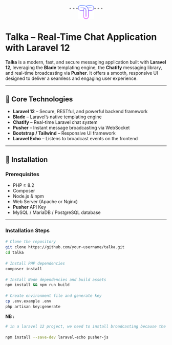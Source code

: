 <div style="width: 100%; display: flex; justify-content: center; margin-bottom: 20px;">- - - <img src="public/images/logo.png" style="width: 50px;"> - - -</div>

# Talka – Real-Time Chat Application with Laravel 12

**Talka** is a modern, fast, and secure messaging application built with **Laravel 12**, leveraging the **Blade** templating engine, the **Chatify** messaging library, and real-time broadcasting via **Pusher**. It offers a smooth, responsive UI designed to deliver a seamless and engaging user experience.

---

## 🚀 Core Technologies

- **Laravel 12** – Secure, RESTful, and powerful backend framework
- **Blade** – Laravel’s native templating engine
- **Chatify** – Real-time Laravel chat system
- **Pusher** – Instant message broadcasting via WebSocket
- **Bootstrap / Tailwind** – Responsive UI framework
- **Laravel Echo** – Listens to broadcast events on the frontend

---

## 🧰 Installation

### Prerequisites

- PHP ≥ 8.2
- Composer
- Node.js & npm
- Web Server (Apache or Nginx)
- **Pusher** API Key
- MySQL / MariaDB / PostgreSQL database

---

### Installation Steps

```bash
# Clone the repository
git clone https://github.com/your-username/talka.git
cd talka

# Install PHP dependencies
composer install

# Install Node dependencies and build assets
npm install && npm run build

# Create environment file and generate key
cp .env.example .env
php artisan key:generate
```

**NB :** 
``` bash
# ìn a laravel 12 project, we need to install broadcasting because the channels.php file is missing by default that automatically install laravel-echo and pusher-js packages for you; however, you may also install these packages manually via 

npm install --save-dev laravel-echo pusher-js
```
